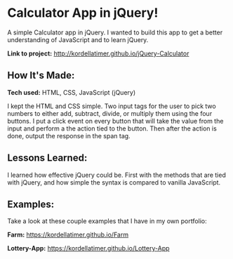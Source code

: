 # Calculator App in jQuery!
A simple Calculator app in jQuery. I wanted to build this app to get a better understanding of JavaScript and to learn jQuery.

**Link to project:** http://kordellatimer.github.io/jQuery-Calculator

## How It's Made:

**Tech used:** HTML, CSS, JavaScript (jQuery)

I kept the HTML and CSS  simple. Two input tags for the user to pick two numbers to either add, subtract, divide, or multiply them using the four buttons. I put a click event on every button that will take the value from the input and perform a the action tied to the button. Then after the action is done, output the response in the span tag.

## Lessons Learned:

I learned how effective jQuery could be. First with the methods that are tied with jQuery, and how simple the syntax is compared to vanilla JavaScript.

## Examples:
Take a look at these couple examples that I have in my own portfolio:

**Farm:** https://kordellatimer.github.io/Farm

**Lottery-App:** https://kordellatimer.github.io/Lottery-App
